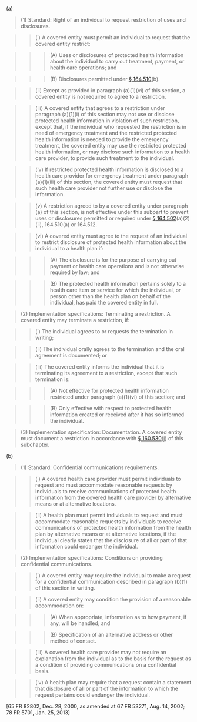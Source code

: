 (a)

> (1) Standard: Right of an individual to request restriction of uses and disclosures.
 
> > (i) A covered entity must permit an individual to request that the covered entity restrict:

> > > (A) Uses or disclosures of protected health information about the individual to carry out treatment, payment, or health care operations; and

> > > (B) Disclosures permitted under [§ 164.510](/hipaa/regulations/164-510-uses-disclosures-opportunity-required/)(b).

> > (ii) Except as provided in paragraph (a)(1)(vi) of this section, a covered entity is not required to agree to a restriction.

> > (iii) A covered entity that agrees to a restriction under paragraph (a)(1)(i) of this section may not use or disclose protected health information in violation of such restriction, except that, if the individual who requested the restriction is in need of emergency treatment and the restricted protected health information is needed to provide the emergency treatment, the covered entity may use the restricted protected health information, or may disclose such information to a health care provider, to provide such treatment to the individual.

> > (iv) If restricted protected health information is disclosed to a health care provider for emergency treatment under paragraph (a)(1)(iii) of this section, the covered entity must request that such health care provider not further use or disclose the information.

> > (v) A restriction agreed to by a covered entity under paragraph (a) of this section, is not effective under this subpart to prevent uses or disclosures permitted or required under [§ 164.502](/hipaa/regulations/164-502-uses-disclosures-general/)(a)(2)(ii), 164.510(a) or 164.512.

> > (vi) A covered entity must agree to the request of an individual to restrict disclosure of protected health information about the individual to a health plan if:

> > > (A) The disclosure is for the purpose of carrying out payment or health care operations and is not otherwise required by law; and

> > > (B) The protected health information pertains solely to a health care item or service for which the individual, or person other than the health plan on behalf of the individual, has paid the covered entity in full.

> (2) Implementation specifications: Terminating a restriction. A covered entity may terminate a restriction, if:

> > (i) The individual agrees to or requests the termination in writing;

> > (ii) The individual orally agrees to the termination and the oral agreement is documented; or

> > (iii) The covered entity informs the individual that it is terminating its agreement to a restriction, except that such termination is:

> > > (A) Not effective for protected health information restricted under paragraph (a)(1)(vi) of this section; and

> > > (B) Only effective with respect to protected health information created or received after it has so informed the individual.

> (3) Implementation specification: Documentation. A covered entity must document a restriction in accordance with [§ 160.530](/hipaa/regulations/160-530-sanctions/)(j) of this subchapter.

(b)

> (1) Standard: Confidential communications requirements.

> > (i) A covered health care provider must permit individuals to request and must accommodate reasonable requests by individuals to receive communications of protected health information from the covered health care provider by alternative means or at alternative locations.

> > (ii) A health plan must permit individuals to request and must accommodate reasonable requests by individuals to receive communications of protected health information from the health plan by alternative means or at alternative locations, if the individual clearly states that the disclosure of all or part of that information could endanger the individual.

> (2) Implementation specifications: Conditions on providing confidential communications.

> > (i) A covered entity may require the individual to make a request for a confidential communication described in paragraph (b)(1) of this section in writing.

> > (ii) A covered entity may condition the provision of a reasonable accommodation on:

> > > (A) When appropriate, information as to how payment, if any, will be handled; and

> > > (B) Specification of an alternative address or other method of contact.

> > (iii) A covered health care provider may not require an explanation from the individual as to the basis for the request as a condition of providing communications on a confidential basis.

> > (iv) A health plan may require that a request contain a statement that disclosure of all or part of the information to which the request pertains could endanger the individual.
 
[65 FR 82802, Dec. 28, 2000, as amended at 67 FR 53271, Aug. 14, 2002; 78 FR 5701, Jan. 25, 2013]
